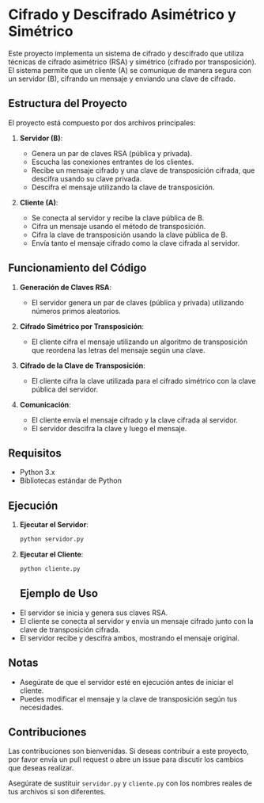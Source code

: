 # Cifrado y Descifrado Asimétrico y Simétrico

Este proyecto implementa un sistema de cifrado y descifrado que utiliza técnicas de cifrado asimétrico (RSA) y simétrico (cifrado por transposición). El sistema permite que un cliente (A) se comunique de manera segura con un servidor (B), cifrando un mensaje y enviando una clave de cifrado.

## Estructura del Proyecto

El proyecto está compuesto por dos archivos principales:

1. **Servidor (B)**:
   - Genera un par de claves RSA (pública y privada).
   - Escucha las conexiones entrantes de los clientes.
   - Recibe un mensaje cifrado y una clave de transposición cifrada, que descifra usando su clave privada.
   - Descifra el mensaje utilizando la clave de transposición.

2. **Cliente (A)**:
   - Se conecta al servidor y recibe la clave pública de B.
   - Cifra un mensaje usando el método de transposición.
   - Cifra la clave de transposición usando la clave pública de B.
   - Envía tanto el mensaje cifrado como la clave cifrada al servidor.

## Funcionamiento del Código

1. **Generación de Claves RSA**:
   - El servidor genera un par de claves (pública y privada) utilizando números primos aleatorios.

2. **Cifrado Simétrico por Transposición**:
   - El cliente cifra el mensaje utilizando un algoritmo de transposición que reordena las letras del mensaje según una clave.

3. **Cifrado de la Clave de Transposición**:
   - El cliente cifra la clave utilizada para el cifrado simétrico con la clave pública del servidor.

4. **Comunicación**:
   - El cliente envía el mensaje cifrado y la clave cifrada al servidor.
   - El servidor descifra la clave y luego el mensaje.

## Requisitos

- Python 3.x
- Bibliotecas estándar de Python

## Ejecución

1. **Ejecutar el Servidor**:
   ```bash
   python servidor.py
   ```
2. **Ejecutar el Cliente**:
   ```bash
   python cliente.py
   ```

   ## Ejemplo de Uso

- El servidor se inicia y genera sus claves RSA.
- El cliente se conecta al servidor y envía un mensaje cifrado junto con la clave de transposición cifrada.
- El servidor recibe y descifra ambos, mostrando el mensaje original.

## Notas

- Asegúrate de que el servidor esté en ejecución antes de iniciar el cliente.
- Puedes modificar el mensaje y la clave de transposición según tus necesidades.

## Contribuciones

Las contribuciones son bienvenidas. Si deseas contribuir a este proyecto, por favor envía un pull request o abre un issue para discutir los cambios que deseas realizar.

Asegúrate de sustituir `servidor.py` y `cliente.py` con los nombres reales de tus archivos si son diferentes.


   

